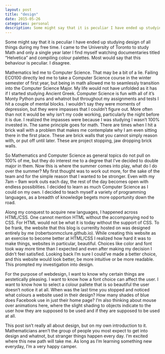 ```yaml
---
layout: post
title: "design"
date: 2015-05-26
categories: personal
description: Some might say that it is peculiar I have ended up studying design of all things during my free time. 
---
```


Some might say that it is peculiar I have ended up studying design of all things during my free time. I came to the University of Toronto to study Math and only a single year later I find myself watching documentaries titled “Helvetica” and compiling colour palettes. Most would say that this behaviour is peculiar. I disagree.

Mathematics led me to Computer Science. That may be a bit of a lie. Failing ECO100 directly led me to take a Computer Science course in the winter semester of first year, but being in math allowed me to seamlessly transition into the Computer Science Major. My life would not have unfolded as it has if I started studying Ancient Greek. Computer Science is fun with all of it’s Monty Python puns and whatnot but throughout my assignments and tests I hit a couple of mental blocks. I wouldn’t say they were moments of depression, but they were impasses that I couldn’t figure out. More often than not it would be why isn’t my code working, particularly the night before it is due. I realized the impasses were because I was studying I wasn’t 100% invested in. The same principle goes for math. There are times when I hit a brick wall with a problem that makes me contemplate why I am even sitting there in the first place. These are brick walls that you cannot simply reason with, or put off until later. These are project stopping, jaw dropping brick walls.

So Mathematics and Computer Science as general topics do not pull on 100% of me, but they do interest me to a degree that I’ve decided to double major in them. Now this is where the summer comes into play, what do I do over the summer? My first thought was to work out more, for the sake of the team and for the simple reason that I wanted to be stronger. Even with my 7am – 9am work outs each day, the rest of the day becomes open with endless possiblities. I decided to learn as much Computer Science as I could on my own. I decided to teach myself a variety of programming languages, as a breadth of knowledge begets more opportunity down the road.

Along my conquest to acquire new languages, I happened across HTML/CSS. One cannot mention HTML without the accompanying nod to CSS. For HTML would not be what it is today without the support of CSS. To be frank, the website that this blog is currenlty hosted on was designed entirely by me (robertsonmcclure.github.io). While creating this website as an exercise to become better at HTML/CSS I realized how hard it was to make things, websites in particular, beautiful. Choices like color and font took way more time than I expected and even after making my decision I didn’t feel satisfied. Looking back I’m sure I could’ve made a better choice, and this website would look better, be more intuitive or be more readable. This prompted my investigation into design.

For the purpose of webdesign, I want to know why certain things are aestetically pleasing. I want to know how a font choice can affect the user. I want to know how to select a colour pallete that is so beautiful the user doesn’t notice it at all. When was the last time you stopped and noticed what colours a website used in their design? How many shades of blue does Facebook use in just their home page? I’m also thinking about mouse over animations here, where the slight shading to objects indicate to the user how they are supposed to be used and if they are supposed to be used at all.

This post isn’t really all about design, but on my own introduction to it. Mathematicians aren’t the group of people you most expect to get into design and whatnot, but stranger things happen every day. I’m excited where this new path will take me. As long as I’m learning something new everyday, I’m a very happy camper.
